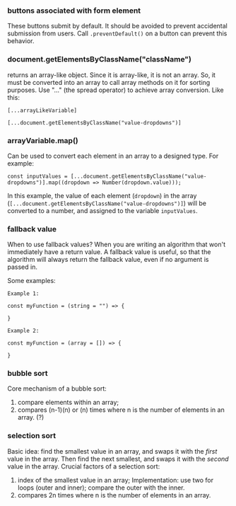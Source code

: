 ### buttons associated with form element
These buttons submit by default. It should be avoided to prevent accidental submission from users. Call `.preventDefault()` on a button can prevent this behavior.

### document.getElementsByClassName("className")
returns an array-like object. Since it is array-like, it is not an array. So, it must be converted into an array to call array methods on it for sorting purposes. Use "..." (the spread operator) to achieve array conversion. Like this:
```
[...arrayLikeVariable]
```
```
[...document.getElementsByClassName("value-dropdowns")]
```
### arrayVariable.map()
Can be used to convert each element in an array to a designed type. For example:
```
const inputValues = [...document.getElementsByClassName("value-dropdowns")].map((dropdown => Number(dropdown.value)));
```
In this example, the value of each element (`dropdown`) in the array (`[...document.getElementsByClassName("value-dropdowns")]`) will be converted to a number, and assigned to the variable `inputValues`.

### fallback value 

When to use fallback values? 
When you are writing an algorithm that won't immediately have a return value. 
A fallback value is useful, so that the algorithm will always return the fallback value, even if no argument is passed in.

Some examples: 
```
Example 1: 

const myFunction = (string = "") => {

}

Example 2: 

const myFunction = (array = []) => {

}

```

### bubble sort
Core mechanism of a bubble sort: 
1. compare elements within an array; 
2. compares (n-1)(n) or (n) times where n is the number of elements in an array. (?)

### selection sort
Basic idea: find the smallest value in an array, and swaps it with the *first* value in the array. Then find the next smallest, and swaps it with the *second* value in the array. 
Crucial factors of a selection sort:
1. index of the smallest value in an array; 
Implementation: use two for loops (outer and inner); compare the outer with the inner.
2. compares 2n times where n is the number of elements in an array. 